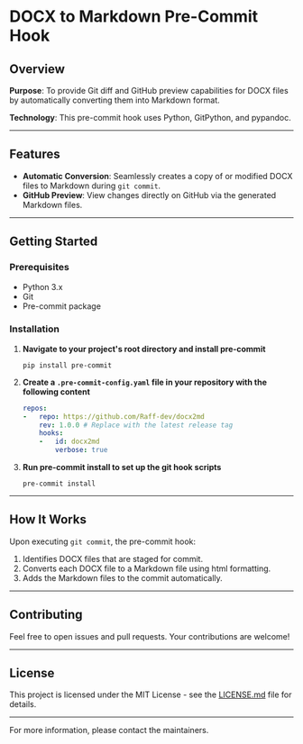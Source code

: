 # DOCX to Markdown Pre-Commit Hook

## Overview

**Purpose**: To provide Git diff and GitHub preview capabilities for DOCX files by automatically converting them into Markdown format.

**Technology**: This pre-commit hook uses Python, GitPython, and pypandoc.

---

## Features

- **Automatic Conversion**: Seamlessly creates a copy of or modified DOCX files to Markdown during `git commit`.
- **GitHub Preview**: View changes directly on GitHub via the generated Markdown files.

---

## Getting Started

### Prerequisites

- Python 3.x
- Git
- Pre-commit package

### Installation

1. **Navigate to your project's root directory and install pre-commit**
    ```
    pip install pre-commit
    ```

2. **Create a `.pre-commit-config.yaml` file in your repository with the following content**
    ```yaml
    repos:
    -   repo: https://github.com/Raff-dev/docx2md
        rev: 1.0.0 # Replace with the latest release tag
        hooks:
        -   id: docx2md
            verbose: true
    ```

3. **Run pre-commit install to set up the git hook scripts**
    ```
    pre-commit install
    ```

---

## How It Works

Upon executing `git commit`, the pre-commit hook:

1. Identifies DOCX files that are staged for commit.
2. Converts each DOCX file to a Markdown file using html formatting.
3. Adds the Markdown files to the commit automatically.

---

## Contributing

Feel free to open issues and pull requests. Your contributions are welcome!

---

## License

This project is licensed under the MIT License - see the [LICENSE.md](LICENSE.md) file for details.

---

For more information, please contact the maintainers.

